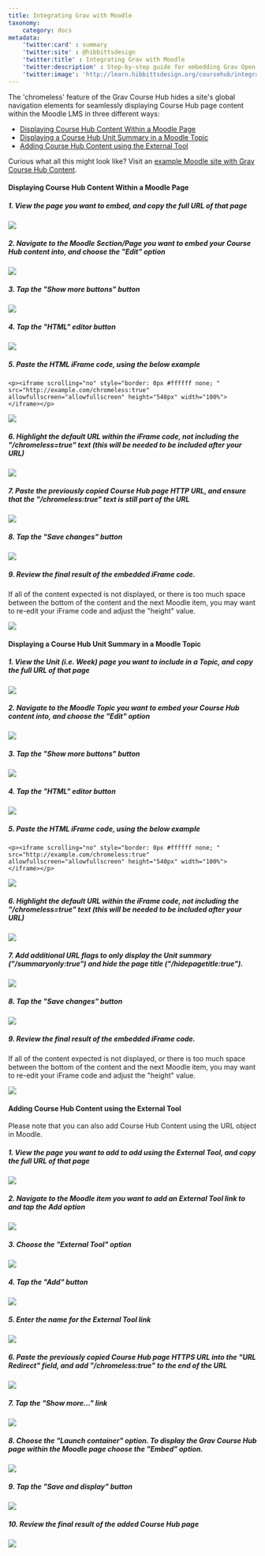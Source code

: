 ```yaml
---
title: Integrating Grav with Moodle
taxonomy:
    category: docs
metadata:
    'twitter:card' : summary
    'twitter:site' : @hibbittsdesign
    'twitter:title' : Integrating Grav with Moodle
    'twitter:description' : Step-by-step guide for embedding Grav Open Course Hub pages within Moodle.
    'twitter:image': 'http://learn.hibbittsdesign.org/coursehub/integrating-grav-with-moodle/grav-with-moodle.png'
---
```


The 'chromeless' feature of the Grav Course Hub hides a site's global navigation elements for seamlessly displaying Course Hub page content within the Moodle LMS in three different ways:

* [Displaying Course Hub Content Within a Moodle Page](#displaying-course-hub-content-within-a-moodle-page)
* [Displaying a Course Hub Unit Summary in a Moodle Topic](#displaying-a-course-hub-unit-summary-in-a-moodle-topic)
* [Adding Course Hub Content using the External Tool](#adding-course-hub-content-using-the-external-tool)

Curious what all this might look like? Visit an <a href="http://paulhibbitts.net/moodle/course/view.php?id=2">example Moodle site with Grav Course Hub Content</a>.

#### Displaying Course Hub Content Within a Moodle Page

##### 1. View the page you want to embed, and copy the full URL of that page

![](../../images/displaying-course-hub-content-within-a-moodle-page/view-the-page-you-want-to-embed--and-copy-the-full-url-of-that-page.png)

##### 2. Navigate to the Moodle Section/Page you want to embed your Course Hub content into, and choose the "Edit" option

![](../../images/displaying-course-hub-content-within-a-moodle-page/navigate-to-the-moodle-section-page-you-want-to-embed-your-course-hub-content-into--and-choose-the--.png)

##### 3. Tap the "Show more buttons" button

![](../../images/displaying-course-hub-content-within-a-moodle-page/tap-the--show-more-buttons--button.png)

##### 4. Tap the "HTML" editor button

![](../../images/displaying-course-hub-content-within-a-moodle-page/tap-the--html--editor-button.png)

##### 5. Paste the HTML iFrame code, using the below example

```
<p><iframe scrolling="no" style="border: 0px #ffffff none; " src="http://example.com/chromeless:true" allowfullscreen="allowfullscreen" height="540px" width="100%"></iframe></p>
```

![](../../images/displaying-course-hub-content-within-a-moodle-page/paste-the-html-iframe-code--using-the-below-example.png)

##### 6. Highlight the default URL within the iFrame code, not including the **"/chromeless=true"** text (this will be needed to be included after your URL)

![](../../images/displaying-course-hub-content-within-a-moodle-page/highlight-the-default-url-within-the-iframe-code--not-including-the---chromeless-true--text--this-wi.png)

##### 7. Paste the previously copied Course Hub page HTTP URL, and ensure that the **"/chromeless:true"** text is still part of the URL

![](../../images/displaying-course-hub-content-within-a-moodle-page/paste-the-previously-copied-course-hub-page-http-url--and-ensure-that-the---chromeless-true--text-is.png)

##### 8. Tap the "Save changes" button

![](../../images/displaying-course-hub-content-within-a-moodle-page/tap-the--save-changes--button.png)

##### 9. Review the final result of the embedded iFrame code.

If all of the content expected is not displayed, or there is too much space between the bottom of the content and the next Moodle item, you may want to re-edit your iFrame code and adjust the "height" value.


![](../../images/displaying-course-hub-content-within-a-moodle-page/review-the-final-result-of-the-embedded-iframe-code.png)

#### Displaying a Course Hub Unit Summary in a Moodle Topic

##### 1. View the Unit (i.e. Week) page you want to include in a Topic, and copy the full URL of that page

![](../../images/displaying-course-hub-content-within-a-moodle-page/view-the-unit--ie-week--page-you-want-to-include-in-a-topic--and-copy-the-full-url-of-that-page.png)

##### 2. Navigate to the Moodle Topic you want to embed your Course Hub content into, and choose the "Edit" option

![](../../images/displaying-course-hub-content-within-a-moodle-page/navigate-to-the-moodle-topic-you-want-to-embed-your-course-hub-content-into--and-choose-the--edit--o.png)

##### 3. Tap the "Show more buttons" button

![](../../images/displaying-course-hub-content-within-a-moodle-page/tap-the--show-more-buttons--button-1.png)

##### 4. Tap the "HTML" editor button

![](../../images/displaying-course-hub-content-within-a-moodle-page/tap-the--html--editor-button-1.png)

##### 5. Paste the HTML iFrame code, using the below example

```
<p><iframe scrolling="no" style="border: 0px #ffffff none; " src="http://example.com/chromeless:true" allowfullscreen="allowfullscreen" height="540px" width="100%"></iframe></p>
```

![](../../images/displaying-course-hub-content-within-a-moodle-page/paste-the-html-iframe-code--using-the-below-example-1.png)

##### 6. Highlight the default URL within the iFrame code, not including the **"/chromeless=true"** text (this will be needed to be included after your URL)

![](../../images/displaying-course-hub-content-within-a-moodle-page/highlight-the-default-url-within-the-iframe-code--not-including-the---chromeless-true--text--this-wi-1.png)

##### 7. Add additional URL flags to only display the Unit summary (**"/summaryonly:true"**) and hide the page title (**"/hidepagetitle:true"**).

![](../../images/displaying-course-hub-content-within-a-moodle-page/add-additional-url-flags-to-only-display-the-unit-summary----summaryonly-true---and-hide-the-page-ti.png)

##### 8. Tap the "Save changes" button

![](../../images/displaying-course-hub-content-within-a-moodle-page/tap-the--save-changes--button-1.png)

##### 9. Review the final result of the embedded iFrame code.

If all of the content expected is not displayed, or there is too much space between the bottom of the content and the next Moodle item, you may want to re-edit your iFrame code and adjust the "height" value.


![](../../images/displaying-course-hub-content-within-a-moodle-page/review-the-final-result-of-the-embedded-iframe-code-1.png)

#### Adding Course Hub Content using the External Tool

Please note that you can also add Course Hub Content using the URL object in Moodle.

##### 1. View the page you want to add to add using the External Tool, and copy the full URL of that page

![](../../images/displaying-course-hub-content-within-a-moodle-page/view-the-page-you-want-to-add-to-add-using-the-external-tool--and-copy-the-full-url-of-that-page.png)

##### 2. Navigate to the Moodle item you want to add an External Tool link to and tap the Add option

![](../../images/displaying-course-hub-content-within-a-moodle-page/navigate-to-the-moodle-item-you-want-to-add-an-external-tool-link-to-and-tap-the-add-option.png)

##### 3. Choose the "External Tool" option

![](../../images/displaying-course-hub-content-within-a-moodle-page/choose-the--external-tool--option.png)

##### 4. Tap the "Add" button

![](../../images/displaying-course-hub-content-within-a-moodle-page/tap-the--add--button.png)

##### 5. Enter the name for the External Tool link

![](../../images/displaying-course-hub-content-within-a-moodle-page/enter-the-name-for-the-external-tool-link-.png)

##### 6. Paste the previously copied Course Hub page HTTPS URL into the "URL Redirect" field, and add **"/chromeless:true"** to the end of the URL

![](../../images/displaying-course-hub-content-within-a-moodle-page/paste-the-previously-copied-course-hub-page-https-url-into-the--url-redirect--field--and-add---chrom.png)

##### 7. Tap the "Show more..." link

![](../../images/displaying-course-hub-content-within-a-moodle-page/tap-the--show-more--link.png)

##### 8. Choose the "Launch container" option. To display the Grav Course Hub page within the Moodle page choose the "Embed" option.

![](../../images/displaying-course-hub-content-within-a-moodle-page/choose-the--launch-container--option-to-display-the-grav-course-hub-page-within-the-moodle-page-choo.png)

##### 9. Tap the "Save and display" button

![](../../images/displaying-course-hub-content-within-a-moodle-page/tap-the--save-and-display--button.png)

##### 10. Review the final result of the added Course Hub page

![](../../images/displaying-course-hub-content-within-a-moodle-page/review-the-final-result-of-the-added-course-hub-page.png)
